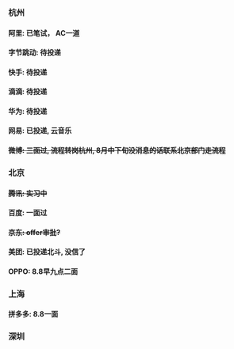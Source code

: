 ### 杭州

#### 阿里: 已笔试， AC一道
#### 字节跳动: 待投递
#### 快手: 待投递
#### 滴滴: 待投递
#### 华为: 待投递
#### 网易: 已投递, 云音乐
#### ~~微博: 三面过, 流程转岗杭州, 8月中下旬没消息的话联系北京部门走流程~~


### 北京
#### ~~腾讯: 实习中~~
#### 百度: 一面过
#### ~~京东: offer审批?~~
#### 美团: 已投递北斗, 没信了
#### OPPO: 8.8早九点二面

### 上海
#### 拼多多: 8.8一面

### 深圳

